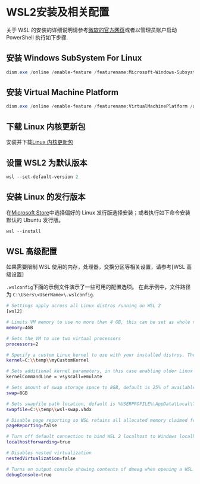 # WSL2安装及相关配置

关于 WSL 的安装的详细说明请参考[微软的官方网页]或者以管理员账户启动 PowerShell 执行如下步骤.

## 安装 Windows SubSystem For Linux

```powershell
dism.exe /online /enable-feature /featurename:Microsoft-Windows-Subsystem-Linux /all /norestart
```

## 安装 Virtual Machine Platform

```powershell
dism.exe /online /enable-feature /featurename:VirtualMachinePlatform /all /norestart
```

## 下载 Linux 内核更新包

安装并下载[Linux 内核更新包]

## 设置 WSL2 为默认版本

```powershell
wsl --set-default-version 2
```

## 安装 Linux 的发行版本

在[Microsoft Store]中选择偏好的 Linux 发行版选择安装；或者执行如下命令安装默认的 Ubuntu 发行版。

```powershell
wsl --install
```

## WSL 高级配置

如果需要限制 WSL 使用的内存，处理器，交换分区等相关设置，请参考[WSL 高级设置]

`.wslconfig`下面的示例文件演示了一些可用的配置选项。 在此示例中，文件路径为 `C:\Users\<UserName>\.wslconfig`.

```bash
# Settings apply across all Linux distros running on WSL 2
[wsl2]

# Limits VM memory to use no more than 4 GB, this can be set as whole numbers using GB or MB
memory=4GB

# Sets the VM to use two virtual processors
processors=2

# Specify a custom Linux kernel to use with your installed distros. The default kernel used can be found at https://github.com/microsoft/WSL2-Linux-Kernel
kernel=C:\\temp\\myCustomKernel

# Sets additional kernel parameters, in this case enabling older Linux base images such as Centos 6
kernelCommandLine = vsyscall=emulate

# Sets amount of swap storage space to 8GB, default is 25% of available RAM
swap=8GB

# Sets swapfile path location, default is %USERPROFILE%\AppData\Local\Temp\swap.vhdx
swapfile=C:\\temp\\wsl-swap.vhdx

# Disable page reporting so WSL retains all allocated memory claimed from Windows and releases none back when free
pageReporting=false

# Turn off default connection to bind WSL 2 localhost to Windows localhost
localhostforwarding=true

# Disables nested virtualization
nestedVirtualization=false

# Turns on output console showing contents of dmesg when opening a WSL 2 distro for debugging
debugConsole=true
```

[linux 内核更新包]: https://wslstorestorage.blob.core.windows.net/wslblob/wsl_update_x64.msi
[微软的官方网页]: https://learn.microsoft.com/zh-cn/windows/wsl/install-manual
[microsoft store]: https://aka.ms/wslstore
[wsl高级设置]: https://learn.microsoft.com/zh-cn/windows/wsl/wsl-config
